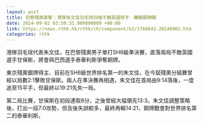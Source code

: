 ```yaml
---
layout: post
title: 巴黎殘奧直擊｜港隊朱文佳羽毛球四強不敵英國球手　轉戰銅牌戰
date: 2024-09-02 03:50:31.000000000 +08:00
link: https://news.rthk.hk/rthk/ch/component/k2/1768643-20240902.htm
categories: rthk
---
```


港隊羽毛球代表朱文佳，在巴黎殘奧男子單打SH6級準決賽，直落兩局不敵英國選手甘保斯，將會與巴西選手泰華利斯爭奪銅牌。

東京殘奧銀牌得主、目前在SH6級世界排名第一的朱文佳，在今屆殘奧分組賽曾經以局數2:1擊敗甘保斯。兩人在準決賽再相遇，朱文佳在首局由9:14落後，一度追至15平手，但最終以19:21先失一局。

第二局比賽，甘保斯在初段連取8分，之後曾經大幅領先13:3。朱文佳調整策略後，打出一段7:0攻勢，但及後失誤較多，最終再輸14:21，銅牌戰會對世界排名第二的泰華利斯。
